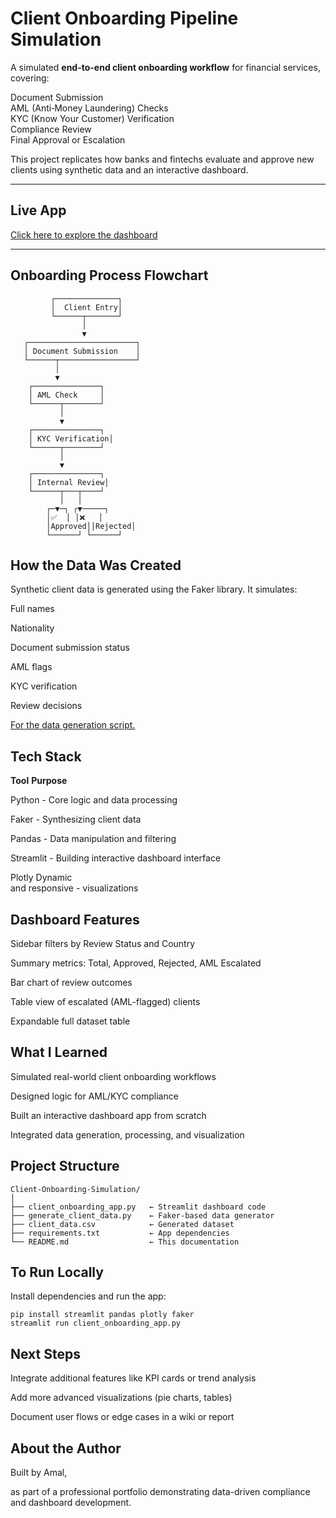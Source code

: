 #  Client Onboarding Pipeline Simulation

A simulated **end-to-end client onboarding workflow** for financial services, covering:

 Document Submission  
 AML (Anti‑Money Laundering) Checks  
 KYC (Know Your Customer) Verification  
 Compliance Review  
 Final Approval or Escalation  

This project replicates how banks and fintechs evaluate and approve new clients using synthetic data and an interactive dashboard.

---

##  Live App

 [Click here to explore the dashboard](https://client-app-stimulation-55kg79jyvhshm7esbsptnp.streamlit.app/)

---

##  Onboarding Process Flowchart

```text
         ┌──────────────┐
         │  Client Entry│
         └──────┬───────┘
                │
                ▼
   ┌────────────────────────┐
   │ Document Submission    │
   └──────┬─────────────────┘
          │
          ▼
    ┌───────────────┐
    │ AML Check     │
    └──────┬────────┘
           │
           ▼
    ┌───────────────┐
    │ KYC Verification│
    └──────┬────────┘
           │
           ▼
    ┌───────────────┐
    │ Internal Review│
    └──────┬───┬────┘
           │   │
        ┌─▼─┐ ┌▼─────┐
        │✅  │ │❌   │
        │Approved││Rejected│
        └──────┘ └──────┘
```

## How the Data Was Created

Synthetic client data is generated using the Faker library. It simulates:

Full names

Nationality

Document submission status

AML flags

KYC verification

Review decisions

[For the data generation script.](https://github.com/intheperkofextinction/Client-Onboarding-Simulation/blob/main/Client%20Onboarding%20Pipeline%20Simulation%20(1).ipynb)

## Tech Stack
**Tool**       	**Purpose**

Python   -      	Core logic and data processing

Faker    -      	Synthesizing client data

Pandas	   -      Data manipulation and filtering

Streamlit   -  	Building interactive dashboard interface

Plotly	Dynamic  
and responsive  - visualizations

##  Dashboard Features

Sidebar filters by Review Status and Country

Summary metrics: Total, Approved, Rejected, AML Escalated

Bar chart of review outcomes

Table view of escalated (AML-flagged) clients

Expandable full dataset table

## What I Learned

Simulated real-world client onboarding workflows

Designed logic for AML/KYC compliance

Built an interactive dashboard app from scratch

Integrated data generation, processing, and visualization

## Project Structure

```
Client-Onboarding-Simulation/
│
├── client_onboarding_app.py   ← Streamlit dashboard code
├── generate_client_data.py    ← Faker-based data generator
├── client_data.csv            ← Generated dataset
├── requirements.txt           ← App dependencies
└── README.md                  ← This documentation
```
## To Run Locally

Install dependencies and run the app:

```
pip install streamlit pandas plotly faker
streamlit run client_onboarding_app.py
```
## Next Steps

Integrate additional features like KPI cards or trend analysis

Add more advanced visualizations (pie charts, tables)

Document user flows or edge cases in a wiki or report

## About the Author
Built  by Amal,

as part of a professional portfolio demonstrating data-driven compliance and dashboard development.




